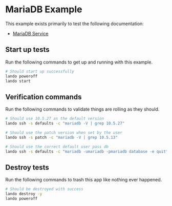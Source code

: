 MariaDB Example
===============

This example exists primarily to test the following documentation:

* [MariaDB Service](https://docs.devwithlando.io/tutorials/mariadb.html)

Start up tests
--------------

Run the following commands to get up and running with this example.

```bash
# Should start up successfully
lando poweroff
lando start
```

Verification commands
---------------------

Run the following commands to validate things are rolling as they should.

```bash
# Should use 10.5.27 as the default version
lando ssh -s defaults -c "mariadb -V | grep 10.5.27"

# Should use the patch version when set by the user
lando ssh -s patch -c "mariadb -V | grep 10.5.13"

# Should use the correct default user pass db
lando ssh -s defaults -c "mariadb -umariadb -pmariadb database -e quit"
```

Destroy tests
-------------

Run the following commands to trash this app like nothing ever happened.

```bash
# Should be destroyed with success
lando destroy -y
lando poweroff
```
